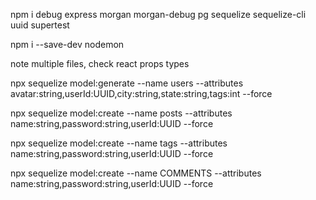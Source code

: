 npm i debug express morgan morgan-debug pg sequelize sequelize-cli uuid supertest

npm i --save-dev nodemon

note multiple files, check react props types

npx sequelize model:generate --name users --attributes avatar:string,userId:UUID,city:string,state:string,tags:int --force

npx sequelize model:create --name posts --attributes name:string,password:string,userId:UUID --force

npx sequelize model:create --name tags --attributes name:string,password:string,userId:UUID --force

npx sequelize model:create --name COMMENTS --attributes name:string,password:string,userId:UUID --force
